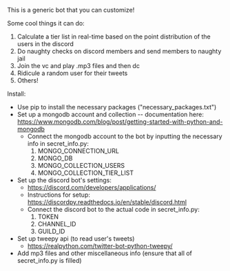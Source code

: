This is a generic bot that you can customize!

Some cool things it can do:

1. Calculate a tier list in real-time based on the point distribution of the users in the discord
2. Do naughty checks on discord members and send members to naughty jail
3. Join the vc and play .mp3 files and then dc
4. Ridicule a random user for their tweets
5. Others!

Install:
 - Use pip to install the necessary packages ("necessary_packages.txt")
 - Set up a mongodb account and collection -- documentation here: https://www.mongodb.com/blog/post/getting-started-with-python-and-mongodb
    - Connect the mongodb account to the bot by inputting the necessary info in secret_info.py:
        1.  MONGO_CONNECTION_URL
        2.  MONGO_DB
        3.  MONGO_COLLECTION_USERS
        4.  MONGO_COLLECTION_TIER_LIST
 - Set up the discord bot's settings:
    - https://discord.com/developers/applications/
    - Instructions for setup: https://discordpy.readthedocs.io/en/stable/discord.html
    - Connect the discord bot to the actual code in secret_info.py:
        1. TOKEN
        2. CHANNEL_ID
        3. GUILD_ID
 - Set up tweepy api (to read user's tweets)
    - https://realpython.com/twitter-bot-python-tweepy/
 - Add mp3 files and other miscellaneous info (ensure that all of secret_info.py is filled)

 
